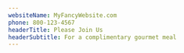 ```yaml
---
websiteName: MyFancyWebsite.com
phone: 800-123-4567
headerTitle: Please Join Us
headerSubtitle: For a complimentary gourmet meal
---
```


